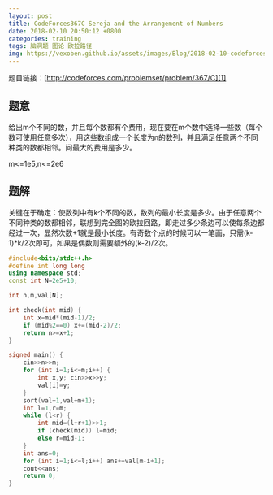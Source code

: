 ```yaml
---
layout: post
title: CodeForces367C Sereja and the Arrangement of Numbers
date: 2018-02-10 20:50:12 +0800
categories: training
tags: 脑洞题 图论 欧拉路径
img: https://vexoben.github.io/assets/images/Blog/2018-02-10-codeforces367c-sereja-and-the-arrangement-of-numbers.JPG
---
```


题目链接：[http://codeforces.com/problemset/problem/367/C][1]

## **题意**

给出m个不同的数，并且每个数都有个费用，现在要在m个数中选择一些数（每个数可使用任意多次），用这些数组成一个长度为n的数列，并且满足任意两个不同种类的数都相邻。问最大的费用是多少。

m<=1e5,n<=2e6

## **题解**

关键在于确定：使数列中有k个不同的数，数列的最小长度是多少。由于任意两个不同种类的数都相邻，联想到完全图的欧拉回路，即走过多少条边可以使每条边都经过一次，显然次数+1就是最小长度。有奇数个点的时候可以一笔画，只需(k-1)*k/2次即可，如果是偶数则需要额外的(k-2)/2次。

```cpp
#include<bits/stdc++.h>
#define int long long
using namespace std;
const int N=2e5+10;

int n,m,val[N];

int check(int mid) {
	int x=mid*(mid-1)/2;
	if (mid%2==0) x+=(mid-2)/2;
	return n>=x+1;
}

signed main() {
	cin>>n>>m;
	for (int i=1;i<=m;i++) {
		int x,y; cin>>x>>y;
		val[i]=y;
	}
	sort(val+1,val+m+1);
	int l=1,r=m;
	while (l<r) {
		int mid=(l+r+1)>>1;
		if (check(mid)) l=mid;
		else r=mid-1;
	}
	int ans=0;
	for (int i=1;i<=l;i++) ans+=val[m-i+1];
	cout<<ans;
	return 0;
}
```

[1]: http://codeforces.com/problemset/problem/367/C;